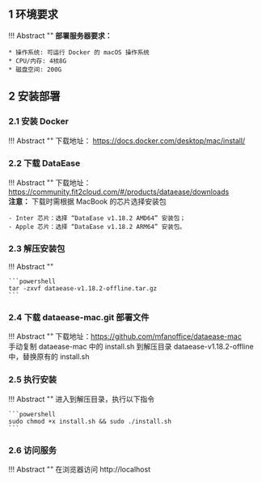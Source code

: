 ## 1 环境要求

!!! Abstract ""
	**部署服务器要求：**  

    * 操作系统: 可运行 Docker 的 macOS 操作系统
    * CPU/内存: 4核8G
    * 磁盘空间: 200G

## 2 安装部署

### 2.1 安装 Docker

!!! Abstract ""
	下载地址： https://docs.docker.com/desktop/mac/install/

### 2.2 下载 DataEase

!!! Abstract ""
	下载地址：https://community.fit2cloud.com/#/products/dataease/downloads  
	**注意：** 下载时需根据 MacBook 的芯片选择安装包  

	- Inter 芯片：选择 “DataEase v1.18.2 AMD64” 安装包；  
	- Apple 芯片：选择 “DataEase v1.18.2 ARM64” 安装包。  

### 2.3 解压安装包

!!! Abstract ""

	```powershell
	tar -zxvf dataease-v1.18.2-offline.tar.gz
	```

### 2.4 下载 dataease-mac.git 部署文件

!!! Abstract ""
	下载地址：https://github.com/mfanoffice/dataease-mac  
	手动复制 dataease-mac 中的 install.sh 到解压目录 dataease-v1.18.2-offline 中，替换原有的 install.sh

### 2.5 执行安装

!!! Abstract ""
	进入到解压目录，执行以下指令 

	```powershell
	sudo chmod +x install.sh && sudo ./install.sh
	```

### 2.6 访问服务

!!! Abstract ""
	在浏览器访问 http://localhost